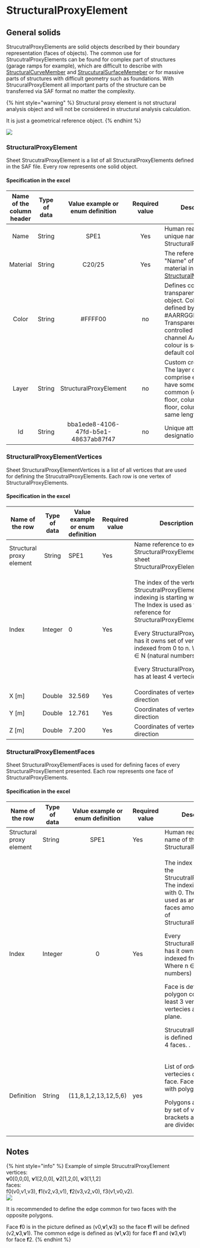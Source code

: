 # StructuralProxyElement

## General solids

StrucutralProxyElements are solid objects described by their boundary representation (faces of objects). The common use for StrucutralProxyElements can be found for complex part of structures (garage ramps for example), which are difficult to describe with [StructuralCurveMember](structuralcurvemember.md#1d-member-beam-column) and [StrucuturalSurfaceMemeber](structuralsurfacemember.md#2d-member-plate-wall) or for massive parts of structures with difficult geometry such as foundations. With StrucuralProxyElement all important parts of the structure can be transferred via SAF format no matter the complexity.

{% hint style="warning" %}
Structural proxy element is not structural analysis object and will not be considered in structural analysis calculation.

It is just a geometrical reference object.
{% endhint %}

![](../.gitbook/assets/18\_structuralproxyelement.png)

### StructuralProxyElement

Sheet StrucutralProxyElement is a list of all StructuralProxyElements defined in the SAF file. Every row represents one solid object.

#### Specification in the excel

| **Name of the column header** | **Type of data** | **Value example or enum definition** | **Required value** | **Description**                                                                                                                                                                                |
| :---------------------------: | :--------------: | :----------------------------------: | :----------------: | ---------------------------------------------------------------------------------------------------------------------------------------------------------------------------------------------- |
|              Name             |      String      |                 SPE1                 |         Yes        | Human readable unique name of the StructuralProxyElement                                                                                                                                       |
|            Material           |      String      |                C20/25                |         Yes        | The reference to the "Name" of defined material in [StructuralMaterial](structuralmaterial.md#material)                                                                                        |
|             Color             |      String      |                #FFFF00               |         no         | Defines colour and transparency of the object. Colour is defined by Hex format #AARRGGBB. Transparency is controlled by the alpha channel AA. If no colour is set then default colour is used. |
|             Layer             |      String      |        StructuralProxyElement        |         no         | Custom created layer. The layer can thus comprise entities that have something in common (e.g. one floor, columns of one floor, columns of the same length, etc.)                              |
|               Id              |      String      | bba1ede8-4106-47fd-b5e1-48637ab87f47 |         no         | Unique attribute designation                                                                                                                                                                   |

### StructuralProxyElementVertices

Sheet StructuralProxyElementVertices is a list of all vertices that are used for defining the StrucutralProxyElements. Each row is one vertex of StructuralProxyElements.

#### Specification in the excel

| **Name of the row**      | **Type of data** | **Value example or enum definition** | **Required value** | **Description**                                                                                                                                                                                                                                                                                                                                                  |
| ------------------------ | :--------------: | ------------------------------------ | ------------------ | ---------------------------------------------------------------------------------------------------------------------------------------------------------------------------------------------------------------------------------------------------------------------------------------------------------------------------------------------------------------- |
| Structural proxy element |      String      | SPE1                                 | Yes                | Name reference to existing StructuralProxyElement in the sheet StructuralProxyElelement.                                                                                                                                                                                                                                                                         |
| Index                    |      Integer     | 0                                    | Yes                | <p>The index of the vertex of the StrucutralProxyElement. The indexing is starting with 0. The Index is used as the reference for StructuralProxyElementFaces.</p><p></p><p>Every StructuralProxyElement has it owns set of vertecies indexed from 0 to n. Where n ∈ N (natural numbers)</p><p></p><p>Every StructuralProxyElement has at least 4 vertecies.</p> |
| X \[m]                   |      Double      | 32.569                               | Yes                | Coordinates of vertex in X direction                                                                                                                                                                                                                                                                                                                             |
| Y \[m]                   |      Double      | 12.761                               | Yes                | Coordinates of vertex in Y direction                                                                                                                                                                                                                                                                                                                             |
| Z \[m]                   |      Double      | 7.200                                | Yes                | Coordinates of vertex in Z direction                                                                                                                                                                                                                                                                                                                             |

### StructuralProxyElementFaces

Sheet StructuralProxyElementFaces is used for defining faces of every StructuralProxyElement presented. Each row represents one face of StructuralProxyElements.

#### Specification in the excel

| **Name of the row**      | **Type of data** | **Value example or enum definition** | **Required value** | **Description**                                                                                                                                                                                                                                                                                                                                                                                                                                                                                       |
| ------------------------ | ---------------- | :----------------------------------: | ------------------ | ----------------------------------------------------------------------------------------------------------------------------------------------------------------------------------------------------------------------------------------------------------------------------------------------------------------------------------------------------------------------------------------------------------------------------------------------------------------------------------------------------- |
| Structural proxy element | String           |                 SPE1                 | Yes                | Human readable unique name of the StructuralProxyElement                                                                                                                                                                                                                                                                                                                                                                                                                                              |
| Index                    | Integer          |                   0                  | Yes                | <p>The index of the face of the StrucutralProxyElement. The indexing is starting with 0. The Index is used as an identifier of faces among all faces of StructuralProxyElement.</p><p></p><p>Every StructuralProxyElement has it owns set of faces indexed from 0 to n. Where n ∈ N (natural numbers)</p><p></p><p>Face is defined with polygon consisting of at least 3 vertecies. These vertecies are defining a plane.</p><p></p><p>StrucutralProxyElement is defined with at least 4 faces. .</p> |
| Definition               | String           |         (11,8,1,2,13,12,5,6)         | yes                | <p>List of ordered vertecies defining the face. Face is defined with polygons.</p><p></p><p>Polygons are defined by set of vertices in brackets and vertices are divided by comma.</p>                                                                                                                                                                                                                                                                                                                |

## Notes

{% hint style="info" %}
Example of simple StrucutralProxyElement\
vertices:\
**v**0\[0,0,0], **v**1\[2,0,0], **v**2\[1,2,0], **v**3\[1,1,2]\
faces:\
f0(v0,v1,v3), **f**1(v2,v3,v1), **f**2(v3,v2,v0), f3(v1,v0,v2).\
![](../.gitbook/assets/18\_structuralproxyelement2.png)

It is recommended to define the edge common for two faces with the opposite polygons.

Face **f**0 is in the picture defined as (v0,**v**1,**v**3) so the face **f**1 will be defined (v2,**v**3,**v**1). The common edge is defined as (**v**1,**v**3) for face **f**1 and (**v**3,**v**1) for face **f**2.
{% endhint %}
